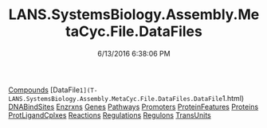 ﻿---
title: LANS.SystemsBiology.Assembly.MetaCyc.File.DataFiles
date: 6/13/2016 6:38:06 PM
---

[Compounds](T-LANS.SystemsBiology.Assembly.MetaCyc.File.DataFiles.Compounds.html)
[DataFile`1](T-LANS.SystemsBiology.Assembly.MetaCyc.File.DataFiles.DataFile`1.html)
[DNABindSites](T-LANS.SystemsBiology.Assembly.MetaCyc.File.DataFiles.DNABindSites.html)
[Enzrxns](T-LANS.SystemsBiology.Assembly.MetaCyc.File.DataFiles.Enzrxns.html)
[Genes](T-LANS.SystemsBiology.Assembly.MetaCyc.File.DataFiles.Genes.html)
[Pathways](T-LANS.SystemsBiology.Assembly.MetaCyc.File.DataFiles.Pathways.html)
[Promoters](T-LANS.SystemsBiology.Assembly.MetaCyc.File.DataFiles.Promoters.html)
[ProteinFeatures](T-LANS.SystemsBiology.Assembly.MetaCyc.File.DataFiles.ProteinFeatures.html)
[Proteins](T-LANS.SystemsBiology.Assembly.MetaCyc.File.DataFiles.Proteins.html)
[ProtLigandCplxes](T-LANS.SystemsBiology.Assembly.MetaCyc.File.DataFiles.ProtLigandCplxes.html)
[Reactions](T-LANS.SystemsBiology.Assembly.MetaCyc.File.DataFiles.Reactions.html)
[Regulations](T-LANS.SystemsBiology.Assembly.MetaCyc.File.DataFiles.Regulations.html)
[Regulons](T-LANS.SystemsBiology.Assembly.MetaCyc.File.DataFiles.Regulons.html)
[TransUnits](T-LANS.SystemsBiology.Assembly.MetaCyc.File.DataFiles.TransUnits.html)
